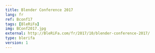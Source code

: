 ```yaml
---
title: Blender Conference 2017
lang: fr
ref: Bconf17
tags: [BleRiFa]
img: BConf2017.jpg
external: http://BleRiFa.com/fr/2017/10/blender-conference-2017/
type: blerifa
version: 1
---
```

